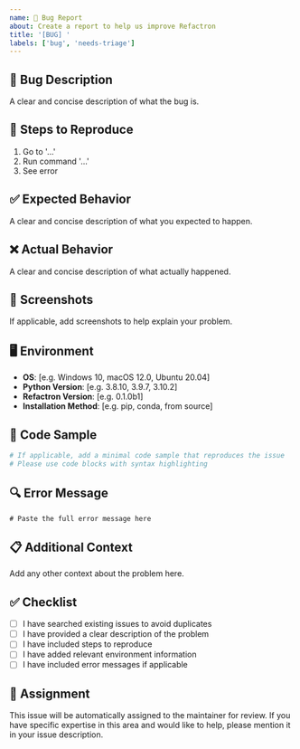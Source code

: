 ```yaml
---
name: 🐛 Bug Report
about: Create a report to help us improve Refactron
title: '[BUG] '
labels: ['bug', 'needs-triage']
---
```


## 🐛 Bug Description
A clear and concise description of what the bug is.

## 🔄 Steps to Reproduce
1. Go to '...'
2. Run command '...'
3. See error

## ✅ Expected Behavior
A clear and concise description of what you expected to happen.

## ❌ Actual Behavior
A clear and concise description of what actually happened.

## 📸 Screenshots
If applicable, add screenshots to help explain your problem.

## 🖥️ Environment
- **OS**: [e.g. Windows 10, macOS 12.0, Ubuntu 20.04]
- **Python Version**: [e.g. 3.8.10, 3.9.7, 3.10.2]
- **Refactron Version**: [e.g. 0.1.0b1]
- **Installation Method**: [e.g. pip, conda, from source]

## 📝 Code Sample
```python
# If applicable, add a minimal code sample that reproduces the issue
# Please use code blocks with syntax highlighting
```

## 🔍 Error Message
```
# Paste the full error message here
```

## 📋 Additional Context
Add any other context about the problem here.

## ✅ Checklist
- [ ] I have searched existing issues to avoid duplicates
- [ ] I have provided a clear description of the problem
- [ ] I have included steps to reproduce
- [ ] I have added relevant environment information
- [ ] I have included error messages if applicable

## 📝 Assignment
This issue will be automatically assigned to the maintainer for review. If you have specific expertise in this area and would like to help, please mention it in your issue description.